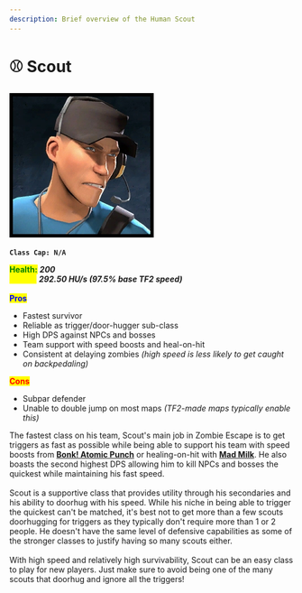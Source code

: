 ```yaml
---
description: Brief overview of the Human Scout
---
```


# ⚾ Scout

<img src="../../../.gitbook/assets/Icon_scout_blue.jpg" alt="" data-size="original">

**`Class Cap: N/A`**

<mark style="color:green;">**Health:**</mark> _**200**_\
<mark style="color:yellow;">**Speed:**</mark> _**292.50 HU/s (97.5% base TF2 speed)**_\
\
<mark style="color:blue;">**Pros**</mark>

* Fastest survivor
* Reliable as trigger/door-hugger sub-class
* High DPS against NPCs and bosses
* Team support with speed boosts and heal-on-hit
* Consistent at delaying zombies _(high speed is less likely to get caught on backpedaling)_

<mark style="color:red;">**Cons**</mark>

* Subpar defender
* Unable to double jump on most maps _(TF2-made maps typically enable this)_

The fastest class on his team, Scout's main job in Zombie Escape is to get triggers as fast as possible while being able to support his team with speed boosts from [**Bonk! Atomic Punch**](secondaries.md#bonk-atomic-punch) or healing-on-hit with [**Mad Milk**](secondaries.md#mad-milk). He also boasts the second highest DPS allowing him to kill NPCs and bosses the quickest while maintaining his fast speed.\
\
Scout is a supportive class that provides utility through his secondaries and his ability to doorhug with his speed. While his niche in being able to trigger the quickest can't be matched, it's best not to get more than a few scouts doorhugging for triggers as they typically don't require more than 1 or 2 people. He doesn't have the same level of defensive capabilities as some of the stronger classes to justify having so many scouts either.\
\
With high speed and relatively high survivability, Scout can be an easy class to play for new players. Just make sure to avoid being one of the many scouts that doorhug and ignore all the triggers!

